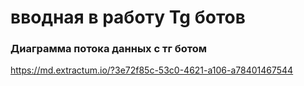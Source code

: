 # вводная в работу Tg ботов
### Диаграмма потока данных с тг ботом
https://md.extractum.io/?3e72f85c-53c0-4621-a106-a78401467544
